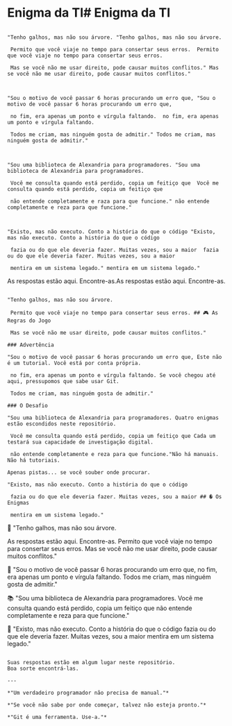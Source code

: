 # Enigma da TI# Enigma da TI



``````

"Tenho galhos, mas não sou árvore. "Tenho galhos, mas não sou árvore. 

 Permito que você viaje no tempo para consertar seus erros.  Permito que você viaje no tempo para consertar seus erros. 

 Mas se você não me usar direito, pode causar muitos conflitos." Mas se você não me usar direito, pode causar muitos conflitos."



"Sou o motivo de você passar 6 horas procurando um erro que, "Sou o motivo de você passar 6 horas procurando um erro que, 

 no fim, era apenas um ponto e vírgula faltando.  no fim, era apenas um ponto e vírgula faltando. 

 Todos me criam, mas ninguém gosta de admitir." Todos me criam, mas ninguém gosta de admitir."



"Sou uma biblioteca de Alexandria para programadores. "Sou uma biblioteca de Alexandria para programadores. 

 Você me consulta quando está perdido, copia um feitiço que  Você me consulta quando está perdido, copia um feitiço que 

 não entende completamente e raza para que funcione." não entende completamente e reza para que funcione."



"Existo, mas não executo. Conto a história do que o código "Existo, mas não executo. Conto a história do que o código 

 fazia ou do que ele deveria fazer. Muitas vezes, sou a maior  fazia ou do que ele deveria fazer. Muitas vezes, sou a maior 

 mentira em um sistema legado." mentira em um sistema legado."

``````



As respostas estão aqui. Encontre-as.As respostas estão aqui. Encontre-as.



```Bem-vindos ao **Enigma da TI**! Um jogo interativo onde você precisa usar comandos Git para resolver 4 enigmas sobre programação e tecnologia.

"Tenho galhos, mas não sou árvore. 

 Permito que você viaje no tempo para consertar seus erros. ## 🎮 As Regras do Jogo

 Mas se você não me usar direito, pode causar muitos conflitos."

### Advertência

"Sou o motivo de você passar 6 horas procurando um erro que, Este não é um tutorial. Você está por conta própria.

 no fim, era apenas um ponto e vírgula faltando. Se você chegou até aqui, pressupomos que sabe usar Git.

 Todos me criam, mas ninguém gosta de admitir."

### O Desafio

"Sou uma biblioteca de Alexandria para programadores. Quatro enigmas estão escondidos neste repositório.

 Você me consulta quando está perdido, copia um feitiço que Cada um testará sua capacidade de investigação digital.

 não entende completamente e reza para que funcione."Não há manuais. Não há tutoriais.

Apenas pistas... se você souber onde procurar.

"Existo, mas não executo. Conto a história do que o código 

 fazia ou do que ele deveria fazer. Muitas vezes, sou a maior ## � Os Enigmas

 mentira em um sistema legado."

``````

🌳 "Tenho galhos, mas não sou árvore. 

As respostas estão aqui. Encontre-as.   Permito que você viaje no tempo para consertar seus erros. 
   Mas se você não me usar direito, pode causar muitos conflitos."

🐛 "Sou o motivo de você passar 6 horas procurando um erro que, 
   no fim, era apenas um ponto e vírgula faltando. 
   Todos me criam, mas ninguém gosta de admitir."

📚 "Sou uma biblioteca de Alexandria para programadores. 
   Você me consulta quando está perdido, copia um feitiço que 
   não entende completamente e reza para que funcione."

💬 "Existo, mas não executo. Conto a história do que o código 
   fazia ou do que ele deveria fazer. Muitas vezes, sou a maior 
   mentira em um sistema legado."
```

Suas respostas estão em algum lugar neste repositório.
Boa sorte encontrá-las.

---

*"Um verdadeiro programador não precisa de manual."*

*"Se você não sabe por onde começar, talvez não esteja pronto."*

*"Git é uma ferramenta. Use-a."*